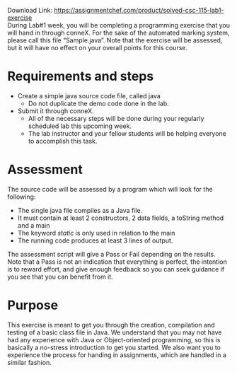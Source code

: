 Download Link: https://assignmentchef.com/product/solved-csc-115-lab1-exercise
<br>
During Lab#1 week, you will be completing a programming exercise that you will hand in through conneX. For the sake of the automated marking system, please call this file “Sample.java”. Note that the exercise will be assessed, but it will have no effect on your overall points for this course.

<h1>Requirements and steps</h1>

<ul>

 <li>Create a simple java source code file, called java

  <ul>

   <li>Do not duplicate the demo code done in the lab.</li>

  </ul></li>

 <li>Submit it through conneX.

  <ul>

   <li>All of the necessary steps will be done during your regularly scheduled lab this upcoming week.</li>

   <li>The lab instructor and your fellow students will be helping everyone to accomplish this task.</li>

  </ul></li>

</ul>

<h1>Assessment</h1>

The source code will be assessed by a program which will look for the following:

<ul>

 <li>The single java file compiles as a Java file.</li>

 <li>It must contain at least 2 constructors, 2 data fields, a toString method and a main</li>

 <li>The keyword <em>static </em>is only used in relation to the main</li>

 <li>The running code produces at least 3 lines of output.</li>

</ul>

The assessment script will give a Pass or Fail depending on the results. Note that a Pass is not an indication that everything is perfect, the intention is to reward effort, and give enough feedback so you can seek guidance if you see that you can benefit from it.

<h1>Purpose</h1>

This exercise is meant to get you through the creation, compilation and testing of a basic class file in Java. We understand that you may not have had any experience with Java or Object-oriented programming, so this is basically a no-stress introduction to get you started. We also want you to experience the process for handing in assignments, which are handled in a similar fashion.